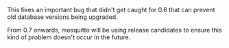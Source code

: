 <!--
.. title: Version 0.6.1 released
.. slug: version-0-6-1-released
.. date: 2010-05-06 12:44:06
.. tags: Releases
.. category:
.. link:
.. description:
.. type: text
-->

This fixes an important bug that didn't get caught for 0.6 that can prevent old
database versions being upgraded.

From 0.7 onwards, mosquitto will be using release candidates to ensure this
kind of problem doesn't occur in the future.
